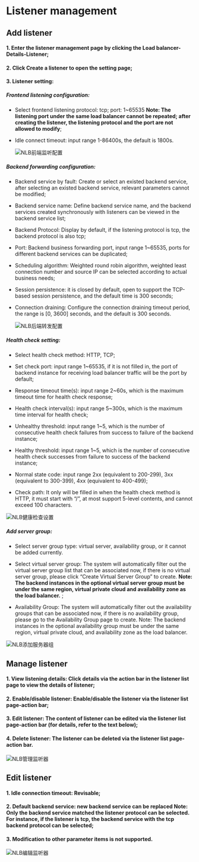 # Listener management

## Add listener

#### 1. Enter the listener management page by clicking the Load balancer-Details-Listener;

#### 2. Click Create a listener to open the setting page;

#### 3. Listener setting:
	
##### Frontend listening configuration:
	
- Select frontend listening protocol: tcp; port: 1~65535 **Note: The listening port under the same load balancer cannot be repeated; after creating the listener, the listening protocol and the port are not allowed to modify**;	

- Idle connect timeout: input range 1-86400s, the default is 1800s.

  ![NLB前端监听配置](../../../../image/Networking/NLB/NLB-022.png)

##### Backend forwarding configuration:

- Backend service by fault: Create or select an existed backend service, after selecting an existed backend service, relevant parameters cannot be modified;

- Backend service name: Define backend service name, and the backend services created synchronously with listeners can be viewed in the backend service list;	
	
- Backend Protocol: Display by default, if the listening protocol is tcp, the backend protocol is also tcp;
	
- Port: Backend business forwarding port, input range 1~65535, ports for different backend services can be duplicated;
	
- Scheduling algorithm: Weighted round robin algorithm, weighted least connection number and source IP can be selected according to actual business needs;

- Session persistence: it is closed by default, open to support the TCP-based session persistence, and the default time is 300 seconds;	
	
- Connection draining: Configure the connection draining timeout period, the range is [0, 3600] seconds, and the default is 300 seconds.

  ![NLB后端转发配置](../../../../image/Networking/NLB/NLB-023.png)	

##### Health check setting:

- Select health check method: HTTP, TCP;
	
- Set check port: input range 1~65535, if it is not filled in, the port of backend instance for receiving load balancer traffic will be the port by default;
	
- Response timeout time(s): input range 2~60s, which is the maximum timeout time for health check response;
	
- Health check interval(s): input range 5~300s, which is the maximum time interval for health check;
	
- Unhealthy threshold: input range 1~5, which is the number of consecutive health check failures from success to failure of the backend instance;
	
- Healthy threshold: input range 1~5, which is the number of consecutive health check successes from failure to success of the backend instance;
	
- Normal state code: input range 2xx (equivalent to 200-299), 3xx (equivalent to 300-399), 4xx (equivalent to 400-499);
	
- Check path: It only will be filled in when the health check method is HTTP, it must start with “/”, at most support 5-level contents, and cannot exceed 100 characters.

![NLB健康检查设置](../../../../image/Networking/NLB/NLB-029.png)

##### Add server group:

- Select server group type: virtual server, availability group, or it cannot be added currently.
	
- Select virtual server group: The system will automatically filter out the virtual server group list that can be associated now, if there is no virtual server group, please click “Create Virtual Server Group” to create. **Note: The backend instances in the optional virtual server group must be under the same region, virtual private cloud and availability zone as the load balancer.** ;	

- Availability Group: The system will automatically filter out the availability groups that can be associated now, if there is no availability group, please go to the Availability Group page to create. Note: The backend instances in the optional availability group must be under the same region, virtual private cloud, and availability zone as the load balancer.

![NLB添加服务器组](../../../../image/Networking/NLB/NLB-030.png)


## Manage listener

#### 1. View listening details: Click details via the action bar in the listener list page to view the details of listener;

#### 2. Enable/disable listener: Enable/disable the listener via the listener list page-action bar;

#### 3. Edit listener: The content of listener can be edited via the listener list page-action bar (for details, refer to the text below);

#### 4. Delete listener: The listener can be deleted via the listener list page-action bar.

![NLB管理监听器](../../../../image/Networking/NLB/NLB-Listener-Mgm.png)
	
## Edit listener

#### 1. Idle connection timeout: Revisable;

#### 2. Default backend service: new backend service can be replaced **Note: Only the backend service matched the listener protocol can be selected. For instance, if the listener is tcp, the backend service with the tcp backend protocol can be selected**;

#### 3. Modification to other parameter items is not supported.

![NLB编辑监听器](../../../../image/Networking/NLB/NLB-Listener-Edit.png)
	


